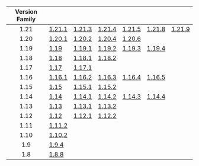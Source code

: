 | Version Family | | | | | | |
|:---:|---|---|---|---|---|---|
| 1.21 | [1.21.1](https://github.com/BaldGang/spigot-build/releases/download/20251007/spigot-1.21.1.jar) | [1.21.3](https://github.com/BaldGang/spigot-build/releases/download/20251007/spigot-1.21.3.jar) | [1.21.4](https://github.com/BaldGang/spigot-build/releases/download/20251007/spigot-1.21.4.jar) | [1.21.5](https://github.com/BaldGang/spigot-build/releases/download/20251007/spigot-1.21.5.jar) | [1.21.8](https://github.com/BaldGang/spigot-build/releases/download/20251007/spigot-1.21.8.jar) | [1.21.9](https://github.com/BaldGang/spigot-build/releases/download/20251007/spigot-1.21.9.jar) |
| 1.20 | [1.20.1](https://github.com/BaldGang/spigot-build/releases/download/20251007/spigot-1.20.1.jar) | [1.20.2](https://github.com/BaldGang/spigot-build/releases/download/20251007/spigot-1.20.2.jar) | [1.20.4](https://github.com/BaldGang/spigot-build/releases/download/20251007/spigot-1.20.4.jar) | [1.20.6](https://github.com/BaldGang/spigot-build/releases/download/20251007/spigot-1.20.6.jar) | | |
| 1.19 | [1.19](https://github.com/BaldGang/spigot-build/releases/download/20251007/spigot-1.19.jar) | [1.19.1](https://github.com/BaldGang/spigot-build/releases/download/20251007/spigot-1.19.1.jar) | [1.19.2](https://github.com/BaldGang/spigot-build/releases/download/20251007/spigot-1.19.2.jar) | [1.19.3](https://github.com/BaldGang/spigot-build/releases/download/20251007/spigot-1.19.3.jar) | [1.19.4](https://github.com/BaldGang/spigot-build/releases/download/20251007/spigot-1.19.4.jar) | |
| 1.18 | [1.18](https://github.com/BaldGang/spigot-build/releases/download/20251007/spigot-1.18.jar) | [1.18.1](https://github.com/BaldGang/spigot-build/releases/download/20251007/spigot-1.18.1.jar) | [1.18.2](https://github.com/BaldGang/spigot-build/releases/download/20251007/spigot-1.18.2.jar) | | | |
| 1.17 | [1.17](https://github.com/BaldGang/spigot-build/releases/download/20251007/spigot-1.17.jar) | [1.17.1](https://github.com/BaldGang/spigot-build/releases/download/20251007/spigot-1.17.1.jar) | | | | |
| 1.16 | [1.16.1](https://github.com/BaldGang/spigot-build/releases/download/20251007/spigot-1.16.1.jar) | [1.16.2](https://github.com/BaldGang/spigot-build/releases/download/20251007/spigot-1.16.2.jar) | [1.16.3](https://github.com/BaldGang/spigot-build/releases/download/20251007/spigot-1.16.3.jar) | [1.16.4](https://github.com/BaldGang/spigot-build/releases/download/20251007/spigot-1.16.4.jar) | [1.16.5](https://github.com/BaldGang/spigot-build/releases/download/20251007/spigot-1.16.5.jar) | |
| 1.15 | [1.15](https://github.com/BaldGang/spigot-build/releases/download/20251007/spigot-1.15.jar) | [1.15.1](https://github.com/BaldGang/spigot-build/releases/download/20251007/spigot-1.15.1.jar) | [1.15.2](https://github.com/BaldGang/spigot-build/releases/download/20251007/spigot-1.15.2.jar) | | | |
| 1.14 | [1.14](https://github.com/BaldGang/spigot-build/releases/download/20251007/spigot-1.14.jar) | [1.14.1](https://github.com/BaldGang/spigot-build/releases/download/20251007/spigot-1.14.1.jar) | [1.14.2](https://github.com/BaldGang/spigot-build/releases/download/20251007/spigot-1.14.2.jar) | [1.14.3](https://github.com/BaldGang/spigot-build/releases/download/20251007/spigot-1.14.3.jar) | [1.14.4](https://github.com/BaldGang/spigot-build/releases/download/20251007/spigot-1.14.4.jar) | |
| 1.13 | [1.13](https://github.com/BaldGang/spigot-build/releases/download/20251007/spigot-1.13.jar) | [1.13.1](https://github.com/BaldGang/spigot-build/releases/download/20251007/spigot-1.13.1.jar) | [1.13.2](https://github.com/BaldGang/spigot-build/releases/download/20251007/spigot-1.13.2.jar) | | | |
| 1.12 | [1.12](https://github.com/BaldGang/spigot-build/releases/download/20251007/spigot-1.12.jar) | [1.12.1](https://github.com/BaldGang/spigot-build/releases/download/20251007/spigot-1.12.1.jar) | [1.12.2](https://github.com/BaldGang/spigot-build/releases/download/20251007/spigot-1.12.2.jar) | | | |
| 1.11 | [1.11.2](https://github.com/BaldGang/spigot-build/releases/download/20251007/spigot-1.11.2.jar) | | | | | |
| 1.10 | [1.10.2](https://github.com/BaldGang/spigot-build/releases/download/20251007/spigot-1.10.2.jar) | | | | | |
| 1.9 | [1.9.4](https://github.com/BaldGang/spigot-build/releases/download/20251007/spigot-1.9.4.jar) | | | | | |
| 1.8 | [1.8.8](https://github.com/BaldGang/spigot-build/releases/download/20251007/spigot-1.8.8.jar) | | | | | |
